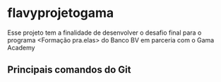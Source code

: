 # flavyprojetogama
Esse projeto tem a finalidade de desenvolver o desafio final para o programa &lt;Formação pra.elas> do Banco BV em parceria com o Gama Academy

## Principais comandos do Git